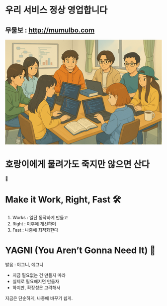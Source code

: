 # 우리 서비스 정상 영업합니다

## 무물보 : http://mumulbo.com

![스터디_이미지.png](%EC%8A%A4%ED%84%B0%EB%94%94_%EC%9D%B4%EB%AF%B8%EC%A7%80.png)

# 호랑이에게 물려가도 죽지만 않으면 산다

🐯

# Make it Work, Right, Fast 🛠️

1. Works : 일단 동작하게 만들고
2. Right : 이후에 개선하며
3. Fast : 나중에 최적화한다

# YAGNI (You Aren’t Gonna Need It) 🚫

발음 : 야그니, 얘그니

- 지금 필요없는 건 만들지 마라
- 실제로 필요해지면 만들자
- 하지만, 확장성은 고려해서

지금은 단순하게, 나중에 바꾸기 쉽게.
